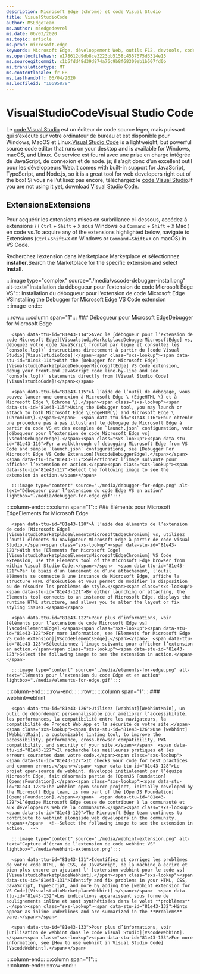 ```yaml
---
description: Microsoft Edge (chrome) et code Visual Studio
title: VisualStudioCode
author: MSEdgeTeam
ms.author: msedgedevrel
ms.date: 06/03/2020
ms.topic: article
ms.prod: microsoft-edge
keywords: Microsoft Edge, développement Web, outils F12, devtools, code vs, code Visual Studio, débogueur, webhint
ms.openlocfilehash: e178612d9db8ce3223bb5158c4557675d3314e15
ms.sourcegitcommit: c1b5fdd48d39d874a76c9b8f68309eb1b507fd0b
ms.translationtype: MT
ms.contentlocale: fr-FR
ms.lasthandoff: 06/04/2020
ms.locfileid: "10695878"
---
```

# <span data-ttu-id="81e43-104">VisualStudioCode</span><span class="sxs-lookup"><span data-stu-id="81e43-104">Visual Studio Code</span></span>  

<span data-ttu-id="81e43-105">Le [code Visual Studio][VisualStudioCodeDocs] est un éditeur de code source léger, mais puissant qui s’exécute sur votre ordinateur de bureau et est disponible pour Windows, MacOS et Linux.</span><span class="sxs-lookup"><span data-stu-id="81e43-105">[Visual Studio Code][VisualStudioCodeDocs] is a lightweight, but powerful source code editor that runs on your desktop and is available for Windows, macOS, and Linux.</span></span>  <span data-ttu-id="81e43-106">Ce service est fourni avec une prise en charge intégrée de JavaScript, de connexion et de node. js; il s’agit donc d’un excellent outil pour les développeurs Web.</span><span class="sxs-lookup"><span data-stu-id="81e43-106">It comes with built-in support for JavaScript, TypeScript, and Node.js, so it is a great tool for web developers right out of the box!</span></span>  <span data-ttu-id="81e43-107">Si vous ne l’utilisez pas encore, téléchargez le [code Visual Studio][VisualstudioCode].</span><span class="sxs-lookup"><span data-stu-id="81e43-107">If you are not using it yet, download [Visual Studio Code][VisualstudioCode].</span></span>  

## <span data-ttu-id="81e43-108">Extensions</span><span class="sxs-lookup"><span data-stu-id="81e43-108">Extensions</span></span>  

<!--Todo: We want to put something like the tiles for extensions VS Code uses on this page https://code.visualstudio.com/Docs#top-extensions but I don't think this is a markdown page.  I think it's a web page.  I couldn't find anything in https://github.com/Microsoft/vscode-docs that looks like this page. In the meantime, here's what I've come up with: -->  

<span data-ttu-id="81e43-109">Pour acquérir les extensions mises en surbrillance ci-dessous, accédez à extensions \ ( `Ctrl` + `Shift` + `X` sous Windows ou `Command` + `Shift` + `X` Mac \) en code vs.</span><span class="sxs-lookup"><span data-stu-id="81e43-109">To acquire any of the extensions highlighted below, navigate to Extensions \(`Ctrl`+`Shift`+`X` on Windows or `Command`+`Shift`+`X` on macOS\) in VS Code.</span></span>  

<span data-ttu-id="81e43-110">Recherchez l’extension dans Marketplace Marketplace et sélectionnez **installer**.</span><span class="sxs-lookup"><span data-stu-id="81e43-110">Search the Marketplace for the specific extension and select **Install**.</span></span>  

:::image type="complex" source="./media/vscode-debugger-install.png" alt-text="Installation du débogueur pour l’extension de code Microsoft Edge VS":::
   <span data-ttu-id="81e43-112">Installation du débogueur pour l’extension de code Microsoft Edge VS</span><span class="sxs-lookup"><span data-stu-id="81e43-112">Installing the Debugger for Microsoft Edge VS Code extension</span></span>  
:::image-end:::  

:::row:::
   :::column span="1":::
      ### <span data-ttu-id="81e43-113">Débogueur pour Microsoft Edge</span><span class="sxs-lookup"><span data-stu-id="81e43-113">Debugger for Microsoft Edge</span></span>  

      <span data-ttu-id="81e43-114">Avec le [débogueur pour l’extension de code Microsoft Edge][VisualstudioMarketplaceDebuggerMicrosoftEdge] vs, déboguez votre code JavaScript frontal par ligne et consultez les `console.log()` instructions directement à partir du [code Visual Studio][VisualstudioCode]!</span><span class="sxs-lookup"><span data-stu-id="81e43-114">With the [Debugger for Microsoft Edge][VisualstudioMarketplaceDebuggerMicrosoftEdge] VS Code extension, debug your front-end JavaScript code line-by-line and see `console.log()` statements directly from [Visual Studio Code][VisualstudioCode]!</span></span>  
      
      <span data-ttu-id="81e43-115">À l’aide de l’outil de débogage, vous pouvez lancer une connexion à Microsoft Edge \ (EdgeHTML \) et à Microsoft Edge \ (chrome \).</span><span class="sxs-lookup"><span data-stu-id="81e43-115">Using the Debugger tool, you may launch or attach to both Microsoft Edge \(EdgeHTML\) and Microsoft Edge \(Chromium\).</span></span>  <span data-ttu-id="81e43-116">Pour obtenir une procédure pas à pas illustrant le débogage de Microsoft Edge à partir du code VS et des exemples de `launch.json` configuration, voir [débogueur pour l’extension de code Microsoft Edge vs][VscodeDebuggerEdge].</span><span class="sxs-lookup"><span data-stu-id="81e43-116">For a walkthrough of debugging Microsoft Edge from VS Code and sample `launch.json` configurations, see [Debugger For Microsoft Edge VS Code Extension][VscodeDebuggerEdge].</span></span>  <span data-ttu-id="81e43-117">Sélectionnez l’image suivante pour afficher l’extension en action.</span><span class="sxs-lookup"><span data-stu-id="81e43-117">Select the following image to see the extension in action.</span></span>  

      :::image type="content" source="./media/debugger-for-edge.png" alt-text="Débogueur pour l’extension du code Edge VS en action" lightbox="./media/debugger-for-edge.gif":::  
   :::column-end:::
   :::column span="1":::
      ### <span data-ttu-id="81e43-119">Éléments pour Microsoft Edge</span><span class="sxs-lookup"><span data-stu-id="81e43-119">Elements for Microsoft Edge</span></span>  
      
      <span data-ttu-id="81e43-120">À l’aide des éléments de l’extension de code [Microsoft Edge][VisualstudioMarketplaceElementsMicrosoftEdgeChromium] vs, utilisez l’outil éléments du navigateur Microsoft Edge à partir de code Visual Studio.</span><span class="sxs-lookup"><span data-stu-id="81e43-120">With the [Elements for Microsoft Edge][VisualstudioMarketplaceElementsMicrosoftEdgeChromium] VS Code extension, use the Elements tool of the Microsoft Edge browser from within Visual Studio Code.</span></span>  <span data-ttu-id="81e43-121">Par le biais d’un lancement ou d’une attachement, l’outil éléments se connecte à une instance de Microsoft Edge, affiche la structure HTML d’exécution et vous permet de modifier la disposition ou de résoudre les problèmes de style.</span><span class="sxs-lookup"><span data-stu-id="81e43-121">By either launching or attaching, the Elements tool connects to an instance of Microsoft Edge, displays the runtime HTML structure, and allows you to alter the layout or fix styling issues.</span></span>  
      
      <span data-ttu-id="81e43-122">Pour plus d’informations, voir [éléments pour l’extension de code Microsoft Edge vs][VscodeElementsEdge].</span><span class="sxs-lookup"><span data-stu-id="81e43-122">For more information, see [Elements for Microsoft Edge VS Code extension][VscodeElementsEdge].</span></span>  <span data-ttu-id="81e43-123">Sélectionnez l’image suivante pour afficher l’extension en action.</span><span class="sxs-lookup"><span data-stu-id="81e43-123">Select the following image to see the extension in action.</span></span>  
      
      :::image type="content" source="./media/elements-for-edge.png" alt-text="Éléments pour l’extension du code Edge et en action" lightbox="./media/elements-for-edge.gif":::  
   :::column-end:::
:::row-end:::
:::row:::
   :::column span="1":::
      ### <span data-ttu-id="81e43-125">webhint</span><span class="sxs-lookup"><span data-stu-id="81e43-125">webhint</span></span>
      
      <span data-ttu-id="81e43-126">Utilisez [webhint][WebhintMain], un outil de débordement personnalisable pour améliorer l’accessibilité, les performances, la compatibilité entre les navigateurs, la compatibilité de Project Web App et la sécurité de votre site.</span><span class="sxs-lookup"><span data-stu-id="81e43-126">Use [webhint][WebhintMain], a customizable linting tool, to improve the accessibility, performance, cross-browser compatibility, PWA compatibility, and security of your site.</span></span>  <span data-ttu-id="81e43-127">Il recherche les meilleures pratiques et les erreurs courantes dans votre code.</span><span class="sxs-lookup"><span data-stu-id="81e43-127">It checks your code for best practices and common errors.</span></span> <span data-ttu-id="81e43-128">Le projet open-source de webhint, développé initialement par l’équipe Microsoft Edge, fait désormais partie de [OpenJS Foundation][OpenjsFoundation].</span><span class="sxs-lookup"><span data-stu-id="81e43-128">The webhint open-source project, initially developed by the Microsoft Edge team, is now part of the [OpenJS Foundation][OpenjsFoundation].</span></span>  <span data-ttu-id="81e43-129">L’équipe Microsoft Edge cesse de contribuer à la communauté et aux développeurs Web de la communauté.</span><span class="sxs-lookup"><span data-stu-id="81e43-129">The Microsoft Edge team continues to contribute to webhint alongside web developers in the community.</span></span>  <!--Select the following image to see the extension in action.  -->  
      
      :::image type="content" source="./media/webhint-extension.png" alt-text="Capture d’écran de l’extension de code webhint VS" lightbox="./media/webhint-extension.png":::  
      
      <span data-ttu-id="81e43-131">Identifiez et corrigez les problèmes de votre code HTML, de CSS, de JavaScript, de la machine à écrire et bien plus encore en ajoutant l' [extension webhint pour le code vs][VisualstudioMarketplaceWebhint].</span><span class="sxs-lookup"><span data-stu-id="81e43-131">Identify and fix problems in your HTML, CSS, JavaScript, TypeScript, and more by adding the [webhint extension for VS Code][VisualstudioMarketplaceWebhint].</span></span>  <span data-ttu-id="81e43-132">Les indications apparaissent sous forme de soulignements inline et sont synthétisées dans le volet **problèmes** .</span><span class="sxs-lookup"><span data-stu-id="81e43-132">Hints appear as inline underlines and are summarized in the **Problems** pane.</span></span>  
      
      <span data-ttu-id="81e43-133">Pour plus d’informations, voir [utilisation de webhint dans le code Visual Studio][VscodeWebhint].</span><span class="sxs-lookup"><span data-stu-id="81e43-133">For more information, see [How to use webhint in Visual Studio Code][VscodeWebhint].</span></span>  
   :::column-end:::
   :::column span="1":::
      <!--Empty to retain grid  -->  
   :::column-end:::
:::row-end:::

<!-- image links -->  

<!--links -->  

[VscodeDebuggerEdge]: ./debugger-for-edge.md "Débogueur pour l’extension de code Microsoft Edge VS | Documents Microsoft"  
[VscodeElementsEdge]: ./elements-for-edge.md "Éléments pour l’extension de code Microsoft Edge VS | Documents Microsoft"  
[VscodeWebhint]: ./webhint.md "Extension de code webhint et Documents Microsoft"  

[VisualstudioCode]: https://code.visualstudio.com "Code Visual Studio"  
[VisualStudioCodeDocs]: https://code.visualstudio.com/Docs "Documentation | Code Visual Studio"   

[VisualstudioMarketplaceDebuggerMicrosoftEdge]: https://marketplace.visualstudio.com/items?itemName=msjsdiag.debugger-for-edge "Débogueur pour Microsoft Edge | Visual Studio Marketplace"  
[VisualstudioMarketplaceElementsMicrosoftEdgeChromium]: https://marketplace.visualstudio.com/items?itemName=ms-edgedevtools.vscode-edge-devtools "Éléments pour Microsoft Edge (chrome) | Visual Studio Marketplace"  

[VisualstudioMarketplaceWebhint]: https://marketplace.visualstudio.com/items?itemName=webhint.vscode-webhint "webhint | Visual Studio Marketplace"  

[WebhintMain]:  https://webhint.io "Astuce"  
[OpenjsFoundation]:  https://openjsf.org "OpenJS Foundation"  
